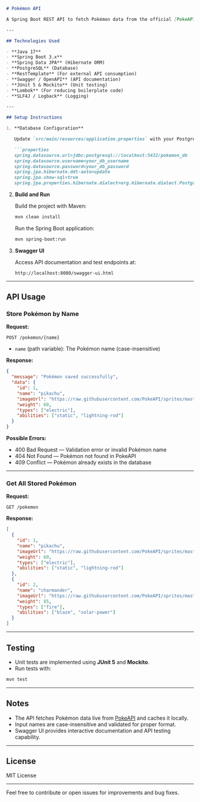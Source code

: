 
````markdown
# Pokémon API

A Spring Boot REST API to fetch Pokémon data from the official [PokeAPI](https://pokeapi.co/), store it locally in a PostgreSQL database, and retrieve stored Pokémon.

---

## Technologies Used

- **Java 17**
- **Spring Boot 3.x**
- **Spring Data JPA** (Hibernate ORM)
- **PostgreSQL** (Database)
- **RestTemplate** (For external API consumption)
- **Swagger / OpenAPI** (API documentation)
- **JUnit 5 & Mockito** (Unit testing)
- **Lombok** (For reducing boilerplate code)
- **SLF4J / Logback** (Logging)

---

## Setup Instructions

1. **Database Configuration**

   Update `src/main/resources/application.properties` with your PostgreSQL connection details:

   ```properties
   spring.datasource.url=jdbc:postgresql://localhost:5432/pokemon_db
   spring.datasource.username=your_db_username
   spring.datasource.password=your_db_password
   spring.jpa.hibernate.ddl-auto=update
   spring.jpa.show-sql=true
   spring.jpa.properties.hibernate.dialect=org.hibernate.dialect.PostgreSQLDialect
````

2. **Build and Run**

   Build the project with Maven:

   ```bash
   mvn clean install
   ```

   Run the Spring Boot application:

   ```bash
   mvn spring-boot:run
   ```

3. **Swagger UI**

   Access API documentation and test endpoints at:

   ```
   http://localhost:8080/swagger-ui.html
   ```

---

## API Usage

### Store Pokémon by Name

**Request:**

```
POST /pokemon/{name}
```

* `name` (path variable): The Pokémon name (case-insensitive)

**Response:**

```json
{
  "message": "Pokémon saved successfully",
  "data": {
    "id": 1,
    "name": "pikachu",
    "imageUrl": "https://raw.githubusercontent.com/PokeAPI/sprites/master/sprites/pokemon/25.png",
    "weight": 60,
    "types": ["electric"],
    "abilities": ["static", "lightning-rod"]
  }
}
```

**Possible Errors:**

* 400 Bad Request — Validation error or invalid Pokémon name
* 404 Not Found — Pokémon not found in PokeAPI
* 409 Conflict — Pokémon already exists in the database

---

### Get All Stored Pokémon

**Request:**

```
GET /pokemon
```

**Response:**

```json
[
  {
    "id": 1,
    "name": "pikachu",
    "imageUrl": "https://raw.githubusercontent.com/PokeAPI/sprites/master/sprites/pokemon/25.png",
    "weight": 60,
    "types": ["electric"],
    "abilities": ["static", "lightning-rod"]
  },
  {
    "id": 2,
    "name": "charmander",
    "imageUrl": "https://raw.githubusercontent.com/PokeAPI/sprites/master/sprites/pokemon/4.png",
    "weight": 85,
    "types": ["fire"],
    "abilities": ["blaze", "solar-power"]
  }
]
```

---

## Testing

* Unit tests are implemented using **JUnit 5** and **Mockito**.
* Run tests with:

```bash
mvn test
```

---

## Notes

* The API fetches Pokémon data live from [PokeAPI](https://pokeapi.co/) and caches it locally.
* Input names are case-insensitive and validated for proper format.
* Swagger UI provides interactive documentation and API testing capability.

---

## License

MIT License

---

Feel free to contribute or open issues for improvements and bug fixes.

```
```
